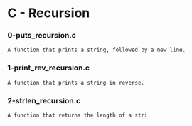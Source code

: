 # C - Recursion

### 0-puts_recursion.c

	A function that prints a string, followed by a new line.

### 1-print_rev_recursion.c

	A function that prints a string in reverse.

### 2-strlen_recursion.c

	A function that returns the length of a stri
